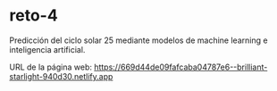 # reto-4
Predicción del ciclo solar 25 mediante modelos de machine learning e inteligencia artificial.



URL de la página web: https://669d44de09fafcaba04787e6--brilliant-starlight-940d30.netlify.app
